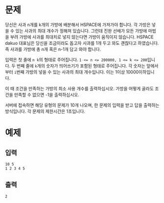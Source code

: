# 문제

당신은 사과 n개를 k개의 가방에 배분해서 HSPACE에 가져가야 합니다. 각 가방은 넣을 수 있는 사과의 최대 개수가 정해져 있습니다. 그런데 진완 선배가 모든 가방에 마법을 부려 가방에 사과를 최대치로 넣지 않는다면 가방이 움직이지 않습니다. HSPACE dakuo 대표님은 당신을 조금이라도 돕고자 사과를 1개 두고 와도 괜찮다고 하였습니다. 즉 사과를 가방에 총 n개 혹은 n-1개 담고 와야 합니다.

입력은 첫 줄에 `n k`의 형태로 주어집니다. `1 <= n <= 200000, 1 <= k <= 200`입니다.
두 번째 줄에 `k`개의 숫자가 띄어쓰기가 포함된 형태로 주어집니다. 각 숫자는 앞에서부터 `i`번째 가방의 넣을 수 있는 사과의 최대 개수입니다. 이는 1이상 10000이하입니다.

이 때 조건을 만족하는 가방의 최소 사용 개수를 출력하십시오. 가방을 어떻게 골라도 조건을 만족할 수 없으면 -1을 출력하십시오.

서버에 접속하면 해당 유형의 문제가 10개 나오며, 한 문제의 입력을 받고 답을 출력하는 방식입니다. 각 문제의 제한시간은 1초입니다.

# 예제
## 입력
```
10 5
1 2 3 4 5
```
## 출력
```
2
```